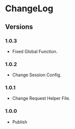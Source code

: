 # ChangeLog

## Versions

### 1.0.3

- Fixed Global Function.

### 1.0.2

- Change Session Config.

### 1.0.1

- Change Request Helper File.

### 1.0.0

- Publish
